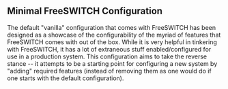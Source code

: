## Minimal FreeSWITCH Configuration

The default "vanilla" configuration that comes with FreeSWITCH has
been designed as a showcase of the configurability of the myriad of
features that FreeSWITCH comes with out of the box. While it is very
helpful in tinkering with FreeSWITCH, it has a lot of extraneous stuff
enabled/configured for use in a production system. This configuration
aims to take the reverse stance -- it attempts to be a starting point
for configuring a new system by "adding" required features (instead of
removing them as one would do if one starts with the default
configuration).
